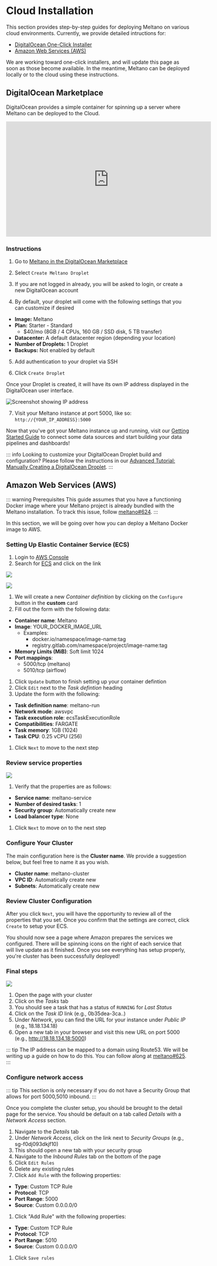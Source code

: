 # Cloud Installation

This section provides step-by-step guides for deploying Meltano on various cloud environments. Currently, we provide detailed intructions for:

- [DigitalOcean One-Click Installer](/guide/deployment.html#digitalocean-droplets)
- [Amazon Web Services (AWS)](/guide/deployment.html#amazon-web-services-aws)

We are working toward one-click installers, and will update this page as soon as those become available. In the meantime, Meltano can be deployed locally or to the cloud using these instructions.

## DigitalOcean Marketplace

DigitalOcean provides a simple container for spinning up a server where Meltano can be deployed to the Cloud.

<iframe width="560" height="315" src="https://www.youtube.com/embed/cfegedH8_VE" frameborder="0" allow="accelerometer; autoplay; encrypted-media; gyroscope; picture-in-picture" allowfullscreen></iframe>

### Instructions

1. Go to [Meltano in the DigitalOcean Marketplace](https://marketplace.digitalocean.com/apps/meltano)

2. Select `Create Meltano Droplet`

3. If you are not logged in already, you will be asked to login, or create a new DigitalOcean account

4. By default, your droplet will come with the following settings that you can customize if desired

- **Image:** Meltano
- **Plan:** Starter - Standard
  - \$40/mo (8GB / 4 CPUs, 160 GB / SSD disk, 5 TB transfer)
- **Datacenter:** A default datacenter region (depending your location)
- **Number of Droplets:** 1 Droplet
- **Backups:** Not enabled by default

5. Add authentication to your droplet via SSH

6. Click `Create Droplet`

Once your Droplet is created, it will have its own IP address displayed in the DigitalOcean user interface.

![Screenshot showing IP address](/images/digitalocean-one-click/01-dooc.jpeg)

7. Visit your Meltano instance at port 5000, like so: `http://{YOUR_IP_ADDRESS}:5000`

Now that you've got your Meltano instance up and running, visit our [Getting Started Guide](/guide/getting-started.html#connect-a-data-source) to connect some data sources and start building your data pipelines and dashboards!

::: info
Looking to customize your DigitalOcean Droplet build and configuration? Please follow the instructions in our [Advanced Tutorial: Manually Creating a DigitalOcean Droplet](/tutorials/manual-digitalocean-droplet.html).
:::

## Amazon Web Services (AWS)

::: warning Prerequisites
This guide assumes that you have a functioning Docker image where your Meltano project is already bundled with the Meltano installation. To track this issue, follow [meltano#624](https://gitlab.com/meltano/meltano/issues/624).
:::

In this section, we will be going over how you can deploy a Meltano Docker image to AWS.

### Setting Up Elastic Container Service (ECS)

1. Login to [AWS Console](https://console.aws.amazon.com)
1. Search for [ECS](https://console.aws.amazon.com/ecs) and click on the link

![](/screenshots/aws-ecs.png)

![](/screenshots/aws-ecs-getting-started.png)

1. We will create a new _Container definition_ by clicking on the `Configure` button in the **custom** card
1. Fill out the form with the following data:

- **Container name**: Meltano
- **Image**: YOUR_DOCKER_IMAGE_URL
  - Examples:
    - docker.io/namespace/image-name:tag
    - registry.gitlab.com/namespace/project/image-name:tag
- **Memory Limits (MiB)**: Soft limit 1024
- **Port mappings**:
  - 5000/tcp (meltano)
  - 5010/tcp (airflow)

1. Click `Update` button to finish setting up your container defintion
1. Click `Edit` next to the _Task defintion_ heading
1. Update the form with the following:

- **Task definition name**: meltano-run
- **Network mode**: awsvpc
- **Task execution role**: ecsTaskExecutionRole
- **Compatibilities**: FARGATE
- **Task memory**: 1GB (1024)
- **Task CPU**: 0.25 vCPU (256)

1. Click `Next` to move to the next step

### Review service properties

![](/screenshots/aws-ecs-review-service.png)

1. Verify that the properties are as follows:

- **Service name**: meltano-service
- **Number of desired tasks**: 1
- **Security group**: Automatically create new
- **Load balancer type**: None

1. Click `Next` to move on to the next step

### Configure Your Cluster

The main configuration here is the **Cluster name**. We provide a suggestion below, but feel free to name it as you wish.

- **Cluster name**: meltano-cluster
- **VPC ID**: Automatically create new
- **Subnets**: Automatically create new

### Review Cluster Configuration

After you click `Next`, you will have the opportunity to review all of the properties that you set. Once you confirm that the settings are correct, click `Create` to setup your ECS.

You should now see a page where Amazon prepares the services we configured. There will be spinning icons on the right of each service that will live update as it finished. Once you see everything has setup properly, you're cluster has been successfully deployed!

### Final steps

![](/screenshots/aws-ecs-final-steps.png)

1. Open the page with your cluster
1. Click on the _Tasks_ tab
1. You should see a task that has a status of `RUNNING` for _Last Status_
1. Click on the _Task ID_ link (e.g., 0b35dea-3ca..)
1. Under _Network_, you can find the URL for your instance under _Public IP_ (e.g., 18.18.134.18)
1. Open a new tab in your browser and visit this new URL on port 5000 (e.g., http://18.18.134.18:5000)

::: tip
The IP address can be mapped to a domain using Route53. We will be writing up a guide on how to do this. You can follow along at [meltano#625](https://gitlab.com/meltano/meltano/issues/625).
:::

### Configure network access

::: tip
This section is only necessary if you do not have a Security Group that allows for port 5000,5010 inbound.
:::

Once you complete the cluster setup, you should be brought to the detail page for the service. You should be default on a tab called _Details_ with a _Network Access_ section.

1. Navigate to the _Details_ tab
1. Under _Network Access_, click on the link next to _Security Groups_ (e.g., sg-f0dj093dkjf10)
1. This should open a new tab with your security group
1. Navigate to the _Inbound Rules_ tab on the bottom of the page
1. Click `Edit Rules`
1. Delete any existing rules
1. Click `Add Rule` with the following properties:

- **Type**: Custom TCP Rule
- **Protocol**: TCP
- **Port Range**: 5000
- **Source**: Custom 0.0.0.0/0

1. Click "Add Rule" with the following properties:

- **Type**: Custom TCP Rule
- **Protocol**: TCP
- **Port Range**: 5010
- **Source**: Custom 0.0.0.0/0

1. Click `Save rules`
